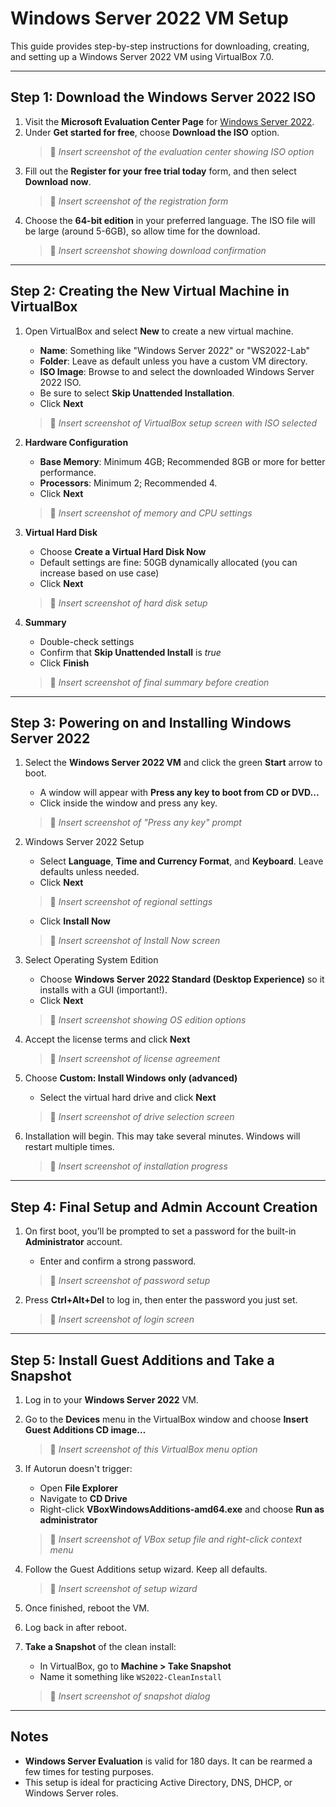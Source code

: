 
# Windows Server 2022 VM Setup
This guide provides step-by-step instructions for downloading, creating, and setting up a Windows Server 2022 VM using VirtualBox 7.0.

---

## Step 1: Download the Windows Server 2022 ISO

1. Visit the **Microsoft Evaluation Center Page** for [Windows Server 2022](https://www.microsoft.com/en-us/evalcenter/evaluate-windows-server-2022).
2. Under **Get started for free**, choose **Download the ISO** option.
   > 📸 *Insert screenshot of the evaluation center showing ISO option*
3. Fill out the **Register for your free trial today** form, and then select **Download now**.
   > 📸 *Insert screenshot of the registration form*
4. Choose the **64-bit edition** in your preferred language. The ISO file will be large (around 5-6GB), so allow time for the download.
   > 📸 *Insert screenshot showing download confirmation*

---

## Step 2: Creating the New Virtual Machine in VirtualBox

1. Open VirtualBox and select **New** to create a new virtual machine.

   - **Name**: Something like "Windows Server 2022" or "WS2022-Lab"
   - **Folder**: Leave as default unless you have a custom VM directory.
   - **ISO Image**: Browse to and select the downloaded Windows Server 2022 ISO.
   - Be sure to select **Skip Unattended Installation**.
   - Click **Next**
   > 📸 *Insert screenshot of VirtualBox setup screen with ISO selected*

2. **Hardware Configuration**

   - **Base Memory**: Minimum 4GB; Recommended 8GB or more for better performance.
   - **Processors**: Minimum 2; Recommended 4.
   - Click **Next**
   > 📸 *Insert screenshot of memory and CPU settings*

3. **Virtual Hard Disk**

   - Choose **Create a Virtual Hard Disk Now**
   - Default settings are fine: 50GB dynamically allocated (you can increase based on use case)
   - Click **Next**
   > 📸 *Insert screenshot of hard disk setup*

4. **Summary**

   - Double-check settings
   - Confirm that **Skip Unattended Install** is *true*
   - Click **Finish**
   > 📸 *Insert screenshot of final summary before creation*

---

## Step 3: Powering on and Installing Windows Server 2022

1. Select the **Windows Server 2022 VM** and click the green **Start** arrow to boot.

   - A window will appear with **Press any key to boot from CD or DVD...**
   - Click inside the window and press any key.
   > 📸 *Insert screenshot of "Press any key" prompt*

2. Windows Server 2022 Setup

   - Select **Language**, **Time and Currency Format**, and **Keyboard**. Leave defaults unless needed.
   - Click **Next**
   > 📸 *Insert screenshot of regional settings*

   - Click **Install Now**
   > 📸 *Insert screenshot of Install Now screen*

3. Select Operating System Edition

   - Choose **Windows Server 2022 Standard (Desktop Experience)** so it installs with a GUI (important!).
   - Click **Next**
   > 📸 *Insert screenshot showing OS edition options*

4. Accept the license terms and click **Next**
   > 📸 *Insert screenshot of license agreement*

5. Choose **Custom: Install Windows only (advanced)**

   - Select the virtual hard drive and click **Next**
   > 📸 *Insert screenshot of drive selection screen*

6. Installation will begin. This may take several minutes. Windows will restart multiple times.

   > 📸 *Insert screenshot of installation progress*

---

## Step 4: Final Setup and Admin Account Creation

1. On first boot, you’ll be prompted to set a password for the built-in **Administrator** account.

   - Enter and confirm a strong password.
   > 📸 *Insert screenshot of password setup*

2. Press **Ctrl+Alt+Del** to log in, then enter the password you just set.
   > 📸 *Insert screenshot of login screen*

---

## Step 5: Install Guest Additions and Take a Snapshot

1. Log in to your **Windows Server 2022** VM.

2. Go to the **Devices** menu in the VirtualBox window and choose **Insert Guest Additions CD image…**
   > 📸 *Insert screenshot of this VirtualBox menu option*

3. If Autorun doesn't trigger:
   - Open **File Explorer**
   - Navigate to **CD Drive**
   - Right-click **VBoxWindowsAdditions-amd64.exe** and choose **Run as administrator**
   > 📸 *Insert screenshot of VBox setup file and right-click context menu*

4. Follow the Guest Additions setup wizard. Keep all defaults.
   > 📸 *Insert screenshot of setup wizard*

5. Once finished, reboot the VM.

6. Log back in after reboot.

7. **Take a Snapshot** of the clean install:

   - In VirtualBox, go to **Machine > Take Snapshot**
   - Name it something like `WS2022-CleanInstall`
   > 📸 *Insert screenshot of snapshot dialog*

---

## Notes

- **Windows Server Evaluation** is valid for 180 days. It can be rearmed a few times for testing purposes.
- This setup is ideal for practicing Active Directory, DNS, DHCP, or Windows Server roles.
